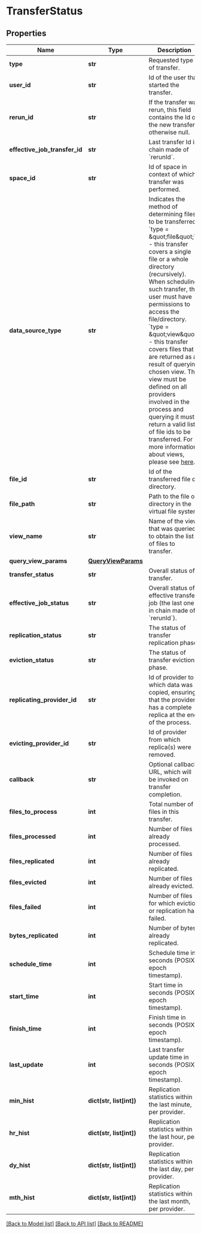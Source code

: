 # TransferStatus

## Properties
Name | Type | Description | Notes
------------ | ------------- | ------------- | -------------
**type** | **str** | Requested type of transfer. | 
**user_id** | **str** | Id of the user that started the transfer. | 
**rerun_id** | **str** | If the transfer was rerun, this field contains the Id of the new transfer, otherwise null. | 
**effective_job_transfer_id** | **str** | Last transfer Id in chain made of &#x60;rerunId&#x60;. | [optional] 
**space_id** | **str** | Id of space in context of which transfer was performed. | 
**data_source_type** | **str** | Indicates the method of determining files to be transferred.        &#x60;type &#x3D; \&quot;file\&quot;&#x60; - this transfer covers a single file or a whole directory (recursively). When scheduling such transfer, the user must have permissions to access the file/directory.      &#x60;type &#x3D; \&quot;view\&quot;&#x60; - this transfer covers files that are returned as a result of querying chosen view. The view must be defined on all providers involved in the process and querying it must return a valid list of file ids to be transferred. For more information about views, please see [here](https://onedata.org/#/home/documentation/doc/using_onedata/replication_management.html#advanced-operations-using-views).  | 
**file_id** | **str** | Id of the transferred file or directory. | [optional] 
**file_path** | **str** | Path to the file or directory in the virtual file system. | [optional] 
**view_name** | **str** | Name of the view that was queried to obtain the list of files to transfer.  | [optional] 
**query_view_params** | [**QueryViewParams**](QueryViewParams.md) |  | [optional] 
**transfer_status** | **str** | Overall status of transfer. | 
**effective_job_status** | **str** | Overall status of effective transfer job (the last one in chain made of &#x60;rerunId&#x60;).  | [optional] 
**replication_status** | **str** | The status of transfer replication phase. | 
**eviction_status** | **str** | The status of transfer eviction phase. | 
**replicating_provider_id** | **str** | Id of provider to which data was copied, ensuring that the provider has a complete replica at the end of the process.  | 
**evicting_provider_id** | **str** | Id of provider from which replica(s) were removed. | 
**callback** | **str** | Optional callback URL, which will be invoked on transfer completion. | 
**files_to_process** | **int** | Total number of files in this transfer. | 
**files_processed** | **int** | Number of files already processed. | 
**files_replicated** | **int** | Number of files already replicated. | 
**files_evicted** | **int** | Number of files already evicted. | 
**files_failed** | **int** | Number of files for which eviction or replication has failed. | 
**bytes_replicated** | **int** | Number of bytes already replicated. | 
**schedule_time** | **int** | Schedule time in seconds (POSIX epoch timestamp). | 
**start_time** | **int** | Start time in seconds (POSIX epoch timestamp). | 
**finish_time** | **int** | Finish time in seconds (POSIX epoch timestamp). | 
**last_update** | **int** | Last transfer update time in seconds (POSIX epoch timestamp). | 
**min_hist** | **dict(str, list[int])** | Replication statistics within the last minute, per provider. | 
**hr_hist** | **dict(str, list[int])** | Replication statistics within the last hour, per provider. | 
**dy_hist** | **dict(str, list[int])** | Replication statistics within the last day, per provider. | 
**mth_hist** | **dict(str, list[int])** | Replication statistics within the last month, per provider. | 

[[Back to Model list]](../README.md#documentation-for-models) [[Back to API list]](../README.md#documentation-for-api-endpoints) [[Back to README]](../README.md)

